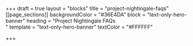 +++
draft = true
layout = "blocks"
title = "project-nightingale-faqs"
[[page_sections]]
backgroundColor = "#36E4DA"
block = "text-only-hero-banner"
heading = "Project Nightingale FAQs<br>"
template = "text-only-hero-banner"
textColor = "#FFFFFF"

+++
